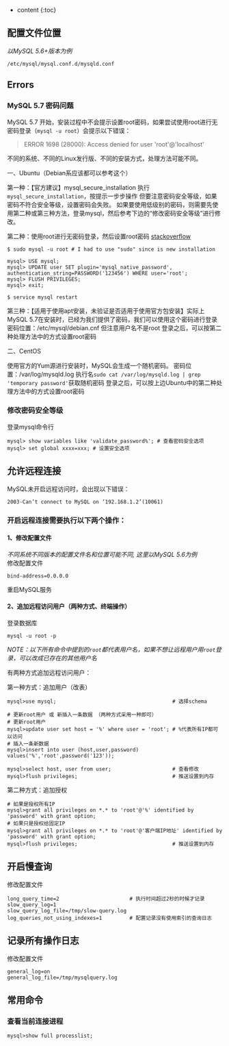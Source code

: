---
---
* content
{:toc}

## 配置文件位置

*以MySQL 5.6+版本为例*
```
/etc/mysql/mysql.conf.d/mysqld.conf
```

## Errors

### MySQL 5.7 密码问题

MySQL 5.7 开始，安装过程中不会提示设置root密码，如果尝试使用root进行无密码登录（`mysql -u root`）会提示以下错误：
> ERROR 1698 (28000): Access denied for user 'root'@'localhost'

不同的系统、不同的Linux发行版、不同的安装方式，处理方法可能不同。

一、Ubuntu（Debian系应该都可以参考这个）

第一种：【官方建议】mysql_secure_installation
执行`mysql_secure_installation`，按提示一步步操作
但要注意密码安全等级，如果密码不符合安全等级，设置密码会失败。
如果要使用低级别的密码，则需要先使用第二种或第三种方法，登录mysql，然后参考下边的“修改密码安全等级”进行修改。

第二种：使用root进行无密码登录，然后设置root密码
[stackoverflow](https://stackoverflow.com/questions/39281594/error-1698-28000-access-denied-for-user-rootlocalhost)
```
$ sudo mysql -u root # I had to use "sudo" since is new installation

mysql> USE mysql;
mysql> UPDATE user SET plugin='mysql_native_password', authentication_string=PASSWORD('123456') WHERE user='root';
mysql> FLUSH PRIVILEGES;
mysql> exit;

$ service mysql restart
```
第三种：【适用于使用apt安装，未验证是否适用于使用官方包安装】实际上MySQL 5.7在安装时，已经为我们提供了密码，我们可以使用这个密码进行登录
密码位置：/etc/mysql/debian.cnf
但注意用户名不是root
登录之后，可以按第二种处理方法中的方式设置root密码

二、CentOS

使用官方的Yum源进行安装时，MySQL会生成一个随机密码。
密码位置：/var/log/mysqld.log
执行名`sudo cat /var/log/mysqld.log | grep 'temporary password'`获取随机密码
登录之后，可以按上边Ubuntu中的第二种处理方法中的方式设置root密码

### 修改密码安全等级

登录mysql命令行
```
mysql> show variables like 'validate_password%'; # 查看密码安全选项
mysql> set global xxxx=xxx; # 设置安全选项
```

## 允许远程连接

MySQL未开启远程访问时，会出现以下错误：
```
2003-Can’t connect to MySQL on ‘192.168.1.2’(10061)
```

### 开启远程连接需要执行以下两个操作：

#### 1、修改配置文件

*不同系统不同版本的配置文件名和位置可能不同, 这里以MySQL 5.6为例*<br/>
修改配置文件
```
bind-address=0.0.0.0
```
重启MySQL服务

#### 2、追加远程访问用户（两种方式、终端操作）

登录数据库
```
mysql -u root -p
```

*NOTE：以下所有命令中提到的`root`都代表用户名，如果不想让远程用户用`root`登录，可以改成已存在的其他用户名*<br/>

有两种方式追加远程访问用户：

第一种方式：追加用户（改表）
```
mysql>use mysql;                                      # 选择schema

# 更新root用户 或 新插入一条数据 （两种方式采用一种即可）
# 更新root用户
mysql>update user set host = '%' where user = 'root'; # %代表所有IP都可以访问
# 插入一条新数据
mysql>insert into user (host,user,password) values('%','root',password('123'));

mysql>select host, user from user;                    # 查看修改
mysql>flush privileges;                               # 推送设置到内存
```

第二种方式：追加授权
```
# 如果是授权所有IP
mysql>grant all privileges on *.* to 'root'@'%' identified by 'password' with grant option;
# 如果只是授权给固定IP
mysql>grant all privileges on *.* to 'root'@'客户端IP地址' identified by 'password' with grant option;
mysql>flush privileges;                               # 推送设置到内存
```

## 开启慢查询

修改配置文件
```
long_query_time=2                       # 执行时间超过2秒的时候才记录
slow_query_log=1
slow_query_log_file=/tmp/slow-query.log
log_queries_not_using_indexes=1         # 配置记录没有使用索引的查询日志
```

## 记录所有操作日志

修改配置文件
```
general_log=on
general_log_file=/tmp/mysqlquery.log
```

## 常用命令

### 查看当前连接进程

```
mysql>show full processlist;
```
